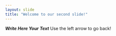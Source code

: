 ```yaml
---
layout: slide
title: "Welcome to our second slide!"
---
```

***Write Here Your Text***
Use the left arrow to go back!

